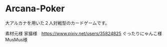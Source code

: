 # Arcana-Poker
大アルカナを用いた２人対戦型のカードゲームです。

素材元様
家猫様　https://www.pixiv.net/users/35824825
ぐったりにゃんこ様
MusMus様

